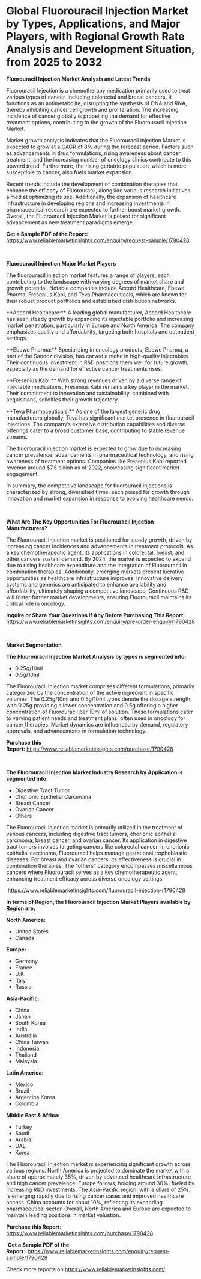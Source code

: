 <p><h1>Global Fluorouracil Injection Market by Types, Applications, and Major Players, with Regional Growth Rate Analysis and Development Situation, from 2025 to 2032</h1></p><p><strong>Fluorouracil Injection Market Analysis and Latest Trends</strong></p>
<p><p>Fluorouracil Injection is a chemotherapy medication primarily used to treat various types of cancer, including colorectal and breast cancers. It functions as an antimetabolite, disrupting the synthesis of DNA and RNA, thereby inhibiting cancer cell growth and proliferation. The increasing incidence of cancer globally is propelling the demand for effective treatment options, contributing to the growth of the Fluorouracil Injection Market.</p><p>Market growth analysis indicates that the Fluorouracil Injection Market is expected to grow at a CAGR of 8% during the forecast period. Factors such as advancements in drug formulations, rising awareness about cancer treatment, and the increasing number of oncology clinics contribute to this upward trend. Furthermore, the rising geriatric population, which is more susceptible to cancer, also fuels market expansion. </p><p>Recent trends include the development of combination therapies that enhance the efficacy of Fluorouracil, alongside various research initiatives aimed at optimizing its use. Additionally, the expansion of healthcare infrastructure in developing regions and increasing investments in pharmaceutical research are expected to further boost market growth. Overall, the Fluorouracil Injection Market is poised for significant advancement as new treatment paradigms emerge.</p></p>
<p><strong>Get a Sample PDF of the Report:&nbsp;</strong> <a href="https://www.reliablemarketinsights.com/enquiry/request-sample/1790428?utm_campaign=2179&utm_medium=2&utm_source=Github&utm_content=ia&utm_term=08032025&utm_id=fluorouracil-injection">https://www.reliablemarketinsights.com/enquiry/request-sample/1790428</a></p>
<p>&nbsp;</p>
<p><strong>Fluorouracil Injection Major Market Players</strong></p>
<p><p>The fluorouracil injection market features a range of players, each contributing to the landscape with varying degrees of market share and growth potential. Notable companies include Accord Healthcare, Ebewe Pharma, Fresenius Kabi, and Teva Pharmaceuticals, which are known for their robust product portfolios and established distribution networks.</p><p>**Accord Healthcare:** A leading global manufacturer, Accord Healthcare has seen steady growth by expanding its injectable portfolio and increasing market penetration, particularly in Europe and North America. The company emphasizes quality and affordability, targeting both hospitals and outpatient settings.</p><p>**Ebewe Pharma:** Specializing in oncology products, Ebewe Pharma, a part of the Sandoz division, has carved a niche in high-quality injectables. Their continuous investment in R&D positions them well for future growth, especially as the demand for effective cancer treatments rises.</p><p>**Fresenius Kabi:** With strong revenues driven by a diverse range of injectable medications, Fresenius Kabi remains a key player in the market. Their commitment to innovation and sustainability, combined with acquisitions, solidifies their growth trajectory.</p><p>**Teva Pharmaceuticals:** As one of the largest generic drug manufacturers globally, Teva has significant market presence in fluorouracil injections. The company’s extensive distribution capabilities and diverse offerings cater to a broad customer base, contributing to stable revenue streams.</p><p>The fluorouracil injection market is expected to grow due to increasing cancer prevalence, advancements in pharmaceutical technology, and rising awareness of treatment options. Companies like Fresenius Kabi reported revenue around $7.5 billion as of 2022, showcasing significant market engagement.</p><p>In summary, the competitive landscape for fluorouracil injections is characterized by strong, diversified firms, each poised for growth through innovation and market expansion in response to evolving healthcare needs.</p></p>
<p>&nbsp;</p>
<p><strong>What Are The Key Opportunities For Fluorouracil Injection Manufacturers?</strong></p>
<p><p>The Fluorouracil Injection market is positioned for steady growth, driven by increasing cancer incidences and advancements in treatment protocols. As a key chemotherapeutic agent, its applications in colorectal, breast, and other cancers sustain demand. By 2024, the market is expected to expand due to rising healthcare expenditure and the integration of Fluorouracil in combination therapies. Additionally, emerging markets present lucrative opportunities as healthcare infrastructure improves. Innovative delivery systems and generics are anticipated to enhance availability and affordability, ultimately shaping a competitive landscape. Continuous R&D will foster further market developments, ensuring Fluorouracil maintains its critical role in oncology.</p></p>
<p><strong>Inquire or Share Your Questions If Any Before Purchasing This Report:</strong> <a href="https://www.reliablemarketinsights.com/enquiry/pre-order-enquiry/1790428?utm_campaign=2179&utm_medium=2&utm_source=Github&utm_content=ia&utm_term=08032025&utm_id=fluorouracil-injection">https://www.reliablemarketinsights.com/enquiry/pre-order-enquiry/1790428</a></p>
<p>&nbsp;</p>
<p><strong>Market Segmentation</strong></p>
<p><strong>The Fluorouracil Injection Market Analysis by types is segmented into:</strong></p>
<p><ul><li>0.25g/10ml</li><li>0.5g/10ml</li></ul></p>
<p><p>The Fluorouracil Injection market comprises different formulations, primarily categorized by the concentration of the active ingredient in specific volumes. The 0.25g/10ml and 0.5g/10ml types denote the dosage strength, with 0.25g providing a lower concentration and 0.5g offering a higher concentration of Fluorouracil per 10ml of solution. These formulations cater to varying patient needs and treatment plans, often used in oncology for cancer therapies. Market dynamics are influenced by demand, regulatory approvals, and advancements in formulation technology.</p></p>
<p><strong>Purchase this Report:&nbsp;</strong><a href="https://www.reliablemarketinsights.com/purchase/1790428?utm_campaign=2179&utm_medium=2&utm_source=Github&utm_content=ia&utm_term=08032025&utm_id=fluorouracil-injection">https://www.reliablemarketinsights.com/purchase/1790428</a></p>
<p>&nbsp;</p>
<p><strong>The Fluorouracil Injection Market Industry Research by Application is segmented into:</strong></p>
<p><ul><li>Digestive Tract Tumor</li><li>Chorionic Epithelial Carcinoma</li><li>Breast Cancer</li><li>Ovarian Cancer</li><li>Others</li></ul></p>
<p><p>The Fluorouracil injection market is primarily utilized in the treatment of various cancers, including digestive tract tumors, chorionic epithelial carcinoma, breast cancer, and ovarian cancer. Its application in digestive tract tumors involves targeting cancers like colorectal cancer. In chorionic epithelial carcinoma, Fluorouracil helps manage gestational trophoblastic diseases. For breast and ovarian cancers, its effectiveness is crucial in combination therapies. The "others" category encompasses miscellaneous cancers where Fluorouracil serves as a key chemotherapeutic agent, enhancing treatment efficacy across diverse oncology settings.</p></p>
<p><a href="https://www.reliablemarketinsights.com/fluorouracil-injection-r1790428?utm_campaign=2179&utm_medium=2&utm_source=Github&utm_content=ia&utm_term=08032025&utm_id=fluorouracil-injection">&nbsp;https://www.reliablemarketinsights.com/fluorouracil-injection-r1790428</a></p>
<p><strong>In terms of Region, the Fluorouracil Injection Market Players available by Region are:</strong></p>
<p>
    <p> <strong> North America: </strong>
        <ul>
            <li>United States</li>
            <li>Canada</li>
        </ul>
        </p> 
    <p> <strong> Europe: </strong>
        <ul>
            <li>Germany</li>
            <li>France</li>
            <li>U.K.</li>
            <li>Italy</li>
            <li>Russia</li>
        </ul>
        </p> 
    <p> <strong> Asia-Pacific: </strong>
        <ul>
            <li>China</li>
            <li>Japan</li>
            <li>South Korea</li>
            <li>India</li>
            <li>Australia</li>
            <li>China Taiwan</li>
            <li>Indonesia</li>
            <li>Thailand</li>
            <li>Malaysia</li>
        </ul>
        </p> 
    <p> <strong> Latin America: </strong>
        <ul>
            <li>Mexico</li>
            <li>Brazil</li>
            <li>Argentina Korea</li>
            <li>Colombia</li>
        </ul>
        </p> 
    <p> <strong> Middle East & Africa: </strong>
        <ul>
            <li>Turkey</li>
            <li>Saudi</li>
            <li>Arabia</li>
            <li>UAE</li>
            <li>Korea</li>
        </ul>
    </p>
    </p>
<p><p>The Fluorouracil Injection market is experiencing significant growth across various regions. North America is projected to dominate the market with a share of approximately 35%, driven by advanced healthcare infrastructure and high cancer prevalence. Europe follows, holding around 30%, fueled by increasing R&D investments. The Asia-Pacific region, with a share of 25%, is emerging rapidly due to rising cancer cases and improved healthcare access. China accounts for about 10%, reflecting its expanding pharmaceutical sector. Overall, North America and Europe are expected to maintain leading positions in market valuation.</p></p>
<p><strong>Purchase this Report: </strong><a href="https://www.reliablemarketinsights.com/purchase/1790428?utm_campaign=2179&utm_medium=2&utm_source=Github&utm_content=ia&utm_term=08032025&utm_id=fluorouracil-injection">https://www.reliablemarketinsights.com/purchase/1790428</a></p>
<p>&nbsp;<strong>Get a Sample PDF of the Report:&nbsp;&nbsp;</strong><a href="https://www.reliablemarketinsights.com/enquiry/request-sample/1790428?utm_campaign=2179&utm_medium=2&utm_source=Github&utm_content=ia&utm_term=08032025&utm_id=fluorouracil-injection">https://www.reliablemarketinsights.com/enquiry/request-sample/1790428</a></p>
<p><strong></strong></p>
<p>Check more reports on <a href="https://www.reliablemarketinsights.com/?utm_campaign=2179&utm_medium=2&utm_source=Github&utm_content=ia&utm_term=08032025&utm_id=fluorouracil-injection">https://www.reliablemarketinsights.com/</a></p>